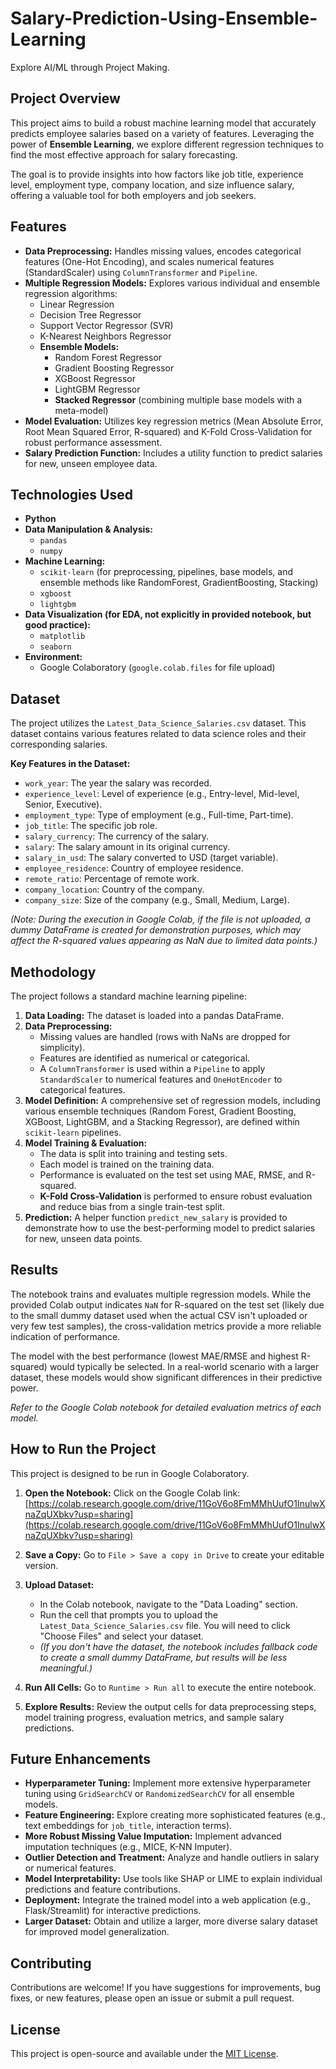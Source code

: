# Salary-Prediction-Using-Ensemble-Learning
Explore AI/ML through Project Making.


## Project Overview

This project aims to build a robust machine learning model that accurately predicts employee salaries based on a variety of features. Leveraging the power of **Ensemble Learning**, we explore different regression techniques to find the most effective approach for salary forecasting.

The goal is to provide insights into how factors like job title, experience level, employment type, company location, and size influence salary, offering a valuable tool for both employers and job seekers.

## Features

* **Data Preprocessing:** Handles missing values, encodes categorical features (One-Hot Encoding), and scales numerical features (StandardScaler) using `ColumnTransformer` and `Pipeline`.
* **Multiple Regression Models:** Explores various individual and ensemble regression algorithms:
    * Linear Regression
    * Decision Tree Regressor
    * Support Vector Regressor (SVR)
    * K-Nearest Neighbors Regressor
    * **Ensemble Models:**
        * Random Forest Regressor
        * Gradient Boosting Regressor
        * XGBoost Regressor
        * LightGBM Regressor
        * **Stacked Regressor** (combining multiple base models with a meta-model)
* **Model Evaluation:** Utilizes key regression metrics (Mean Absolute Error, Root Mean Squared Error, R-squared) and K-Fold Cross-Validation for robust performance assessment.
* **Salary Prediction Function:** Includes a utility function to predict salaries for new, unseen employee data.

## Technologies Used

* **Python**
* **Data Manipulation & Analysis:**
    * `pandas`
    * `numpy`
* **Machine Learning:**
    * `scikit-learn` (for preprocessing, pipelines, base models, and ensemble methods like RandomForest, GradientBoosting, Stacking)
    * `xgboost`
    * `lightgbm`
* **Data Visualization (for EDA, not explicitly in provided notebook, but good practice):**
    * `matplotlib`
    * `seaborn`
* **Environment:**
    * Google Colaboratory (`google.colab.files` for file upload)

## Dataset

The project utilizes the `Latest_Data_Science_Salaries.csv` dataset. This dataset contains various features related to data science roles and their corresponding salaries.

**Key Features in the Dataset:**
* `work_year`: The year the salary was recorded.
* `experience_level`: Level of experience (e.g., Entry-level, Mid-level, Senior, Executive).
* `employment_type`: Type of employment (e.g., Full-time, Part-time).
* `job_title`: The specific job role.
* `salary_currency`: The currency of the salary.
* `salary`: The salary amount in its original currency.
* `salary_in_usd`: The salary converted to USD (target variable).
* `employee_residence`: Country of employee residence.
* `remote_ratio`: Percentage of remote work.
* `company_location`: Country of the company.
* `company_size`: Size of the company (e.g., Small, Medium, Large).

*(Note: During the execution in Google Colab, if the file is not uploaded, a dummy DataFrame is created for demonstration purposes, which may affect the R-squared values appearing as NaN due to limited data points.)*

## Methodology

The project follows a standard machine learning pipeline:

1.  **Data Loading:** The dataset is loaded into a pandas DataFrame.
2.  **Data Preprocessing:**
    * Missing values are handled (rows with NaNs are dropped for simplicity).
    * Features are identified as numerical or categorical.
    * A `ColumnTransformer` is used within a `Pipeline` to apply `StandardScaler` to numerical features and `OneHotEncoder` to categorical features.
3.  **Model Definition:** A comprehensive set of regression models, including various ensemble techniques (Random Forest, Gradient Boosting, XGBoost, LightGBM, and a Stacking Regressor), are defined within `scikit-learn` pipelines.
4.  **Model Training & Evaluation:**
    * The data is split into training and testing sets.
    * Each model is trained on the training data.
    * Performance is evaluated on the test set using MAE, RMSE, and R-squared.
    * **K-Fold Cross-Validation** is performed to ensure robust evaluation and reduce bias from a single train-test split.
5.  **Prediction:** A helper function `predict_new_salary` is provided to demonstrate how to use the best-performing model to predict salaries for new, unseen data points.

## Results

The notebook trains and evaluates multiple regression models. While the provided Colab output indicates `NaN` for R-squared on the test set (likely due to the small dummy dataset used when the actual CSV isn't uploaded or very few test samples), the cross-validation metrics provide a more reliable indication of performance.

The model with the best performance (lowest MAE/RMSE and highest R-squared) would typically be selected. In a real-world scenario with a larger dataset, these models would show significant differences in their predictive power.

*Refer to the Google Colab notebook for detailed evaluation metrics of each model.*

## How to Run the Project

This project is designed to be run in Google Colaboratory.

1.  **Open the Notebook:** Click on the Google Colab link:
    [https://colab.research.google.com/drive/11GoV6o8FmMMhUufO1InulwXnaZqUXbkv?usp=sharing](https://colab.research.google.com/drive/11GoV6o8FmMMhUufO1InulwXnaZqUXbkv?usp=sharing)

2.  **Save a Copy:** Go to `File > Save a copy in Drive` to create your editable version.

3.  **Upload Dataset:**
    * In the Colab notebook, navigate to the "Data Loading" section.
    * Run the cell that prompts you to upload the `Latest_Data_Science_Salaries.csv` file. You will need to click "Choose Files" and select your dataset.
    * *(If you don't have the dataset, the notebook includes fallback code to create a small dummy DataFrame, but results will be less meaningful.)*

4.  **Run All Cells:** Go to `Runtime > Run all` to execute the entire notebook.

5.  **Explore Results:** Review the output cells for data preprocessing steps, model training progress, evaluation metrics, and sample salary predictions.

## Future Enhancements

* **Hyperparameter Tuning:** Implement more extensive hyperparameter tuning using `GridSearchCV` or `RandomizedSearchCV` for all ensemble models.
* **Feature Engineering:** Explore creating more sophisticated features (e.g., text embeddings for `job_title`, interaction terms).
* **More Robust Missing Value Imputation:** Implement advanced imputation techniques (e.g., MICE, K-NN Imputer).
* **Outlier Detection and Treatment:** Analyze and handle outliers in salary or numerical features.
* **Model Interpretability:** Use tools like SHAP or LIME to explain individual predictions and feature contributions.
* **Deployment:** Integrate the trained model into a web application (e.g., Flask/Streamlit) for interactive predictions.
* **Larger Dataset:** Obtain and utilize a larger, more diverse salary dataset for improved model generalization.

## Contributing

Contributions are welcome! If you have suggestions for improvements, bug fixes, or new features, please open an issue or submit a pull request.

## License

This project is open-source and available under the [MIT License](LICENSE).
